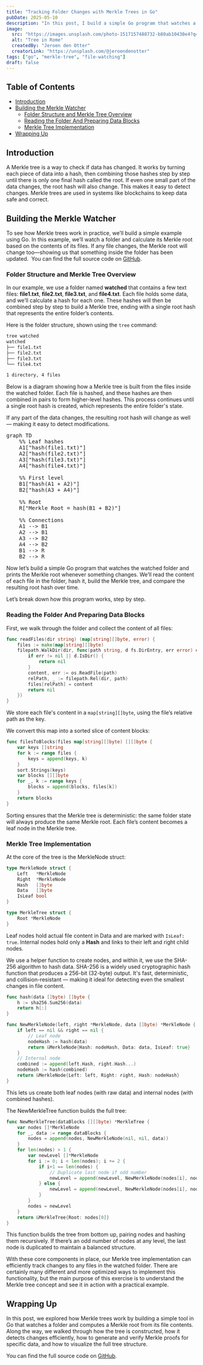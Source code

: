 ```yaml
---
title: "Tracking Folder Changes with Merkle Trees in Go"
pubDate: 2025-05-10
description: "In this post, I build a simple Go program that watches a folder and uses a Merkle tree to detect changes in the files."
image:
  src: "https://images.unsplash.com/photo-1517157488732-b80ab10430e4?q=80&w=1740&auto=format&fit=crop&ixlib=rb-4.1.0&ixid=M3wxMjA3fDB8MHxwaG90by1wYWdlfHx8fGVufDB8fHx8fA%3D%3D"
  alt: "Tree in Rome"
  createdBy: "Jeroen den Otter"
  creatorLink: "https://unsplash.com/@jeroendenotter"
tags: ["go", "merkle-tree", "file-watching"]
draft: false
---
```


## Table of Contents

- [Introduction](#introduction)
- [Building the Merkle Watcher](#building-the-merkle-watcher)
  - [Folder Structure and Merkle Tree Overview](#folder-structure-and-merkle-tree-overview)
  - [Reading the Folder And Preparing Data Blocks](#reading-the-folder-and-preparing-data-blocks)
  - [Merkle Tree Implementation](#merkle-tree-implementation)
- [Wrapping Up](#wrapping-up)

## Introduction

A Merkle tree is a way to check if data has changed. It works by turning each piece of data into a hash, then combining those hashes step by step until there is only one final hash called the root. If even one small part of the data changes, the root hash will also change. This makes it easy to detect changes. Merkle trees are used in systems like blockchains to keep data safe and correct.

## Building the Merkle Watcher

To see how Merkle trees work in practice, we’ll build a simple example using Go. In this example, we’ll watch a folder and calculate its Merkle root based on the contents of its files. If any file changes, the Merkle root will change too—showing us that something inside the folder has been updated. 
You can find the full source code on [GitHub](https://github.com/yplog/tracing-folder-changes-with-merkle-tree).

### Folder Structure and Merkle Tree Overview

In our example, we use a folder named **watched** that contains a few text files: **file1.txt**, **file2.txt**, **file3.txt**, and **file4.txt**. Each file holds some data, and we’ll calculate a hash for each one. These hashes will then be combined step by step to build a Merkle tree, ending with a single root hash that represents the entire folder’s contents.

Here is the folder structure, shown using the `tree` command:

```bash
tree watched
watched
├── file1.txt
├── file2.txt
├── file3.txt
└── file4.txt

1 directory, 4 files
```

Below is a diagram showing how a Merkle tree is built from the files inside the watched folder. Each file is hashed, and these hashes are then combined in pairs to form higher-level hashes. This process continues until a single root hash is created, which represents the entire folder's state.

If any part of the data changes, the resulting root hash will change as well — making it easy to detect modifications.

<pre class="mermaid">
graph TD
    %% Leaf hashes
    A1["hash(file1.txt)"]
    A2["hash(file2.txt)"]
    A3["hash(file3.txt)"]
    A4["hash(file4.txt)"]

    %% First level
    B1["hash(A1 + A2)"]
    B2["hash(A3 + A4)"]

    %% Root
    R["Merkle Root = hash(B1 + B2)"]

    %% Connections
    A1 --> B1
    A2 --> B1
    A3 --> B2
    A4 --> B2
    B1 --> R
    B2 --> R
</pre>

Now let’s build a simple Go program that watches the watched folder and prints the Merkle root whenever something changes. We’ll read the content of each file in the folder, hash it, build the Merkle tree, and compare the resulting root hash over time.

Let’s break down how this program works, step by step.

### Reading the Folder And Preparing Data Blocks

First, we walk through the folder and collect the content of all files:

```go
func readFiles(dir string) (map[string][]byte, error) {
    files := make(map[string][]byte)
    filepath.WalkDir(dir, func(path string, d fs.DirEntry, err error) error {
        if err != nil || d.IsDir() {
            return nil
        }
        content, err := os.ReadFile(path)
        relPath, _ := filepath.Rel(dir, path)
        files[relPath] = content
        return nil
    })
}
```

We store each file's content in a `map[string][]byte`, using the file’s relative path as the key.

We convert this map into a sorted slice of content blocks:

```go
func filesToBlocks(files map[string][]byte) [][]byte {
    var keys []string
    for k := range files {
        keys = append(keys, k)
    }
    sort.Strings(keys)
    var blocks [][]byte
    for _, k := range keys {
        blocks = append(blocks, files[k])
    }
    return blocks
}
```

Sorting ensures that the Merkle tree is deterministic: the same folder state will always produce the same Merkle root.
Each file’s content becomes a leaf node in the Merkle tree.

### Merkle Tree Implementation

At the core of the tree is the MerkleNode struct:

```go
type MerkleNode struct {
    Left   *MerkleNode
    Right  *MerkleNode
    Hash   []byte
    Data   []byte
    IsLeaf bool
}

type MerkleTree struct {
	Root *MerkleNode
}
```

Leaf nodes hold actual file content in Data and are marked with `IsLeaf: true`.
Internal nodes hold only a **Hash** and links to their left and right child nodes.

We use a helper function to create nodes, and within it, we use the SHA-256 algorithm to hash data. SHA-256 is a widely used cryptographic hash function that produces a 256-bit (32-byte) output. It's fast, deterministic, and collision-resistant — making it ideal for detecting even the smallest changes in file content.

```go
func hash(data []byte) []byte {
    h := sha256.Sum256(data)
    return h[:]
}

func NewMerkleNode(left, right *MerkleNode, data []byte) *MerkleNode {
    if left == nil && right == nil {
        // Leaf node
        nodeHash := hash(data)
        return &MerkleNode{Hash: nodeHash, Data: data, IsLeaf: true}
    }
    // Internal node
    combined := append(left.Hash, right.Hash...)
    nodeHash := hash(combined)
    return &MerkleNode{Left: left, Right: right, Hash: nodeHash}
}
```

This lets us create both leaf nodes (with raw data) and internal nodes (with combined hashes).

The NewMerkleTree function builds the full tree:

```go
func NewMerkleTree(dataBlocks [][]byte) *MerkleTree {
    var nodes []*MerkleNode
    for _, data := range dataBlocks {
        nodes = append(nodes, NewMerkleNode(nil, nil, data))
    }
    for len(nodes) > 1 {
        var newLevel []*MerkleNode
        for i := 0; i < len(nodes); i += 2 {
            if i+1 == len(nodes) {
                // Duplicate last node if odd number
                newLevel = append(newLevel, NewMerkleNode(nodes[i], nodes[i], nil))
            } else {
                newLevel = append(newLevel, NewMerkleNode(nodes[i], nodes[i+1], nil))
            }
        }
        nodes = newLevel
    }
    return &MerkleTree{Root: nodes[0]}
}
```

This function builds the tree from bottom up, pairing nodes and hashing them recursively.
If there’s an odd number of nodes at any level, the last node is duplicated to maintain a balanced structure.

With these core components in place, our Merkle tree implementation can efficiently track changes to any files in the watched folder. There are certainly many different and more optimized ways to implement this functionality, but the main purpose of this exercise is to understand the Merkle tree concept and see it in action with a practical example.

## Wrapping Up

In this post, we explored how Merkle trees work by building a simple tool in Go that watches a folder and computes a Merkle root from its file contents. Along the way, we walked through how the tree is constructed, how it detects changes efficiently, how to generate and verify Merkle proofs for specific data, and how to visualize the full tree structure.

You can find the full source code on [GitHub](https://github.com/yplog/tracing-folder-changes-with-merkle-tree).
